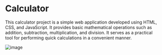 # Calculator
This calculator project is a simple web application developed using HTML, CSS, and JavaScript. It provides basic mathematical operations such as addition, subtraction, multiplication, and division. It serves as a practical tool for performing quick calculations in a convenient manner.

![image](https://github.com/LaibaSh01/Calculator/assets/101839437/765de705-acb5-4457-9c6f-6eab70fc8ae0)
